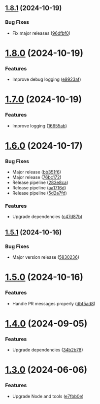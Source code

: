 ## [1.8.1](https://github.com/andrewscwei/slack-action/compare/v1.8.0...v1.8.1) (2024-10-19)


### Bug Fixes

* Fix major releases ([96dfbf0](https://github.com/andrewscwei/slack-action/commit/96dfbf02c0424902a296b292581a54bcc462fde9))

# [1.8.0](https://github.com/andrewscwei/slack-action/compare/v1.7.0...v1.8.0) (2024-10-19)


### Features

* Improve debug logging ([e9923af](https://github.com/andrewscwei/slack-action/commit/e9923af371d84b90fec03ac8e71e093faa1c6c0d))

# [1.7.0](https://github.com/andrewscwei/slack-action/compare/v1.6.0...v1.7.0) (2024-10-19)


### Features

* Improve logging ([16655ab](https://github.com/andrewscwei/slack-action/commit/16655ab54fe496960b493613bf4b480eb4898c59))

# [1.6.0](https://github.com/andrewscwei/slack-action/compare/v1.5.1...v1.6.0) (2024-10-17)


### Bug Fixes

* Major release ([bb351f6](https://github.com/andrewscwei/slack-action/commit/bb351f66d450f5da49ea34d0877a3e798d26811c))
* Major release ([76bc172](https://github.com/andrewscwei/slack-action/commit/76bc1723b00b3d9bae8773f9d3bd4723db543c98))
* Release pipeline ([283e8ca](https://github.com/andrewscwei/slack-action/commit/283e8cacd7f622eede5b20849e80a2d2ada7b61c))
* Release pipeline ([aa1716d](https://github.com/andrewscwei/slack-action/commit/aa1716d77abcf522a217393f1689147cf4a09c04))
* Release pipeline ([5d2a7fd](https://github.com/andrewscwei/slack-action/commit/5d2a7fdb53f387bb46b4d3938a172e27e3cc924d))


### Features

* Upgrade dependencies ([c47d87b](https://github.com/andrewscwei/slack-action/commit/c47d87b19d3cd268ea248a46194d815e00778e0d))

## [1.5.1](https://github.com/andrewscwei/slack-action/compare/v1.5.0...v1.5.1) (2024-10-16)

### Bug Fixes

- Major version release ([5830236](https://github.com/andrewscwei/slack-action/commit/5830236acb5c77775eac24ad404ec1e6120096ca))

# [1.5.0](https://github.com/andrewscwei/slack-action/compare/v1.4.0...v1.5.0) (2024-10-16)

### Features

- Handle PR messages properly ([dbf5ad8](https://github.com/andrewscwei/slack-action/commit/dbf5ad853682f69d1798fcbf874276ae51e0996b))

# [1.4.0](https://github.com/andrewscwei/slack-action/compare/v1.3.0...v1.4.0) (2024-09-05)

### Features

- Upgrade dependencies ([34b2b78](https://github.com/andrewscwei/slack-action/commit/34b2b78860b7f20b539a2a28293063847121bd94))

# [1.3.0](https://github.com/andrewscwei/slack-action/compare/v1.2.0...v1.3.0) (2024-06-06)

### Features

- Upgrade Node and tools ([e7fbb0e](https://github.com/andrewscwei/slack-action/commit/e7fbb0e082e67cccddda9ef30c689e55cf1ec681))

